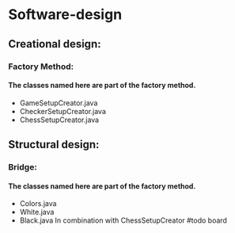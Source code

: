 # Software-design
## Creational design: 
### Factory Method: 
#### The classes named here are part of the factory method.
- GameSetupCreator.java
- CheckerSetupCreator.java
- ChessSetupCreator.java

## Structural design:
### Bridge:
#### The classes named here are part of the factory method.
- Colors.java
- White.java
- Black.java 
In combination with ChessSetupCreator #todo board
